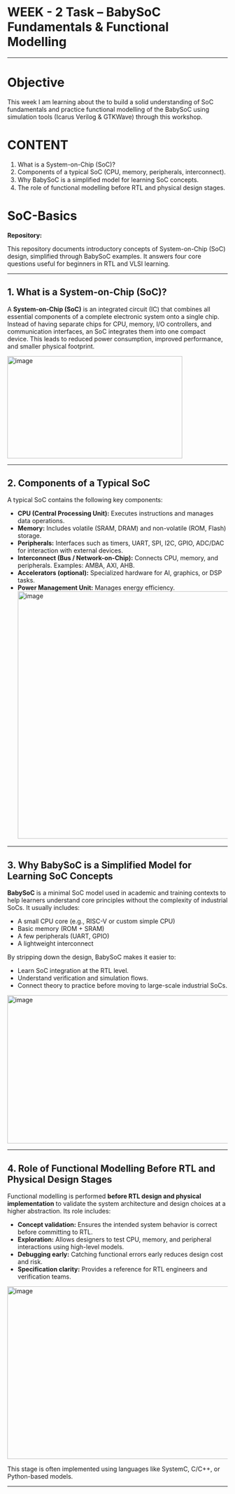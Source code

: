 # WEEK - 2 Task – BabySoC Fundamentals & Functional Modelling
---
# Objective
This week I am learning about the to build a solid understanding of SoC fundamentals and practice functional modelling of
the BabySoC using simulation tools (Icarus Verilog & GTKWave) through this workshop.
# CONTENT
1. What is a System-on-Chip (SoC)?
2. Components of a typical SoC (CPU, memory, peripherals, interconnect).
3. Why BabySoC is a simpliﬁed model for learning SoC concepts.
4. The role of functional modelling before RTL and physical design stages.

# SoC-Basics

**Repository:**

This repository documents introductory concepts of System-on-Chip (SoC) design, simplified through BabySoC examples. It answers four core questions useful for beginners in RTL and VLSI learning.

---

## 1. What is a System-on-Chip (SoC)?

A **System-on-Chip (SoC)** is an integrated circuit (IC) that combines all essential components of a complete electronic system onto a single chip. Instead of having separate chips for CPU, memory, I/O controllers, and communication interfaces, an SoC integrates them into one compact device. This leads to reduced power consumption, improved performance, and smaller physical footprint.

<img width="400" height="234" alt="image" src="https://github.com/user-attachments/assets/c72ca286-5db1-4053-9d3c-c6fe8d5df5ec" />

---

## 2. Components of a Typical SoC

A typical SoC contains the following key components:

* **CPU (Central Processing Unit):** Executes instructions and manages data operations.
* **Memory:** Includes volatile (SRAM, DRAM) and non-volatile (ROM, Flash) storage.
* **Peripherals:** Interfaces such as timers, UART, SPI, I2C, GPIO, ADC/DAC for interaction with external devices.
* **Interconnect (Bus / Network-on-Chip):** Connects CPU, memory, and peripherals. Examples: AMBA, AXI, AHB.
* **Accelerators (optional):** Specialized hardware for AI, graphics, or DSP tasks.
* **Power Management Unit:** Manages energy efficiency.
  <img width="1085" height="566" alt="image" src="https://github.com/user-attachments/assets/4f600e1d-3d5b-4477-bdd2-6f5d7f44f6df" />


---

## 3. Why BabySoC is a Simplified Model for Learning SoC Concepts

**BabySoC** is a minimal SoC model used in academic and training contexts to help learners understand core principles without the complexity of industrial SoCs. It usually includes:

* A small CPU core (e.g., RISC-V or custom simple CPU)
* Basic memory (ROM + SRAM)
* A few peripherals (UART, GPIO)
* A lightweight interconnect

By stripping down the design, BabySoC makes it easier to:

* Learn SoC integration at the RTL level.
* Understand verification and simulation flows.
* Connect theory to practice before moving to large-scale industrial SoCs.
<img width="571" height="339" alt="image" src="https://github.com/user-attachments/assets/95849c83-68d8-4788-8d81-4c4f5a122ca6" />

---

## 4. Role of Functional Modelling Before RTL and Physical Design Stages

Functional modelling is performed **before RTL design and physical implementation** to validate the system architecture and design choices at a higher abstraction. Its role includes:

* **Concept validation:** Ensures the intended system behavior is correct before committing to RTL.
* **Exploration:** Allows designers to test CPU, memory, and peripheral interactions using high-level models.
* **Debugging early:** Catching functional errors early reduces design cost and risk.
* **Specification clarity:** Provides a reference for RTL engineers and verification teams.

<img width="800" height="395" alt="image" src="https://github.com/user-attachments/assets/e76c8044-2340-4ed7-88ce-8aafb1e9f6ec" />

This stage is often implemented using languages like SystemC, C/C++, or Python-based models.

---

